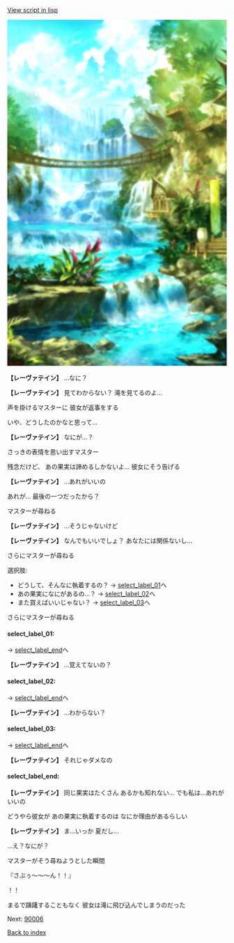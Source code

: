 [View script in lisp](../scripts/210021102.txt)

![sea_jungle_day.png](../images/backgrounds/sea_jungle_day.png)

**【レーヴァテイン】**
…なに？

**【レーヴァテイン】**
見てわからない？
滝を見てるのよ…

声を掛けるマスターに
彼女が返事をする

いや、どうしたのかなと思って…

**【レーヴァテイン】**
なにが…？

さっきの表情を思い出すマスター

残念だけど、
あの果実は諦めるしかないよ…
彼女にそう告げる

**【レーヴァテイン】**
…あれがいいの

あれが…
最後の一つだったから？

マスターが尋ねる

**【レーヴァテイン】**
…そうじゃないけど

**【レーヴァテイン】**
なんでもいいでしょ？
あなたには関係ないし…

さらにマスターが尋ねる

選択肢:
- どうして、そんなに執着するの？ → [select_label_01](#select_label_01)へ
- あの果実になにがあるの…？ → [select_label_02](#select_label_02)へ
- また買えばいいじゃない？ → [select_label_03](#select_label_03)へ

さらにマスターが尋ねる

#### select_label_01:
 → [select_label_end](#select_label_end)へ

**【レーヴァテイン】**
…覚えてないの？

#### select_label_02:
 → [select_label_end](#select_label_end)へ

**【レーヴァテイン】**
…わからない？

#### select_label_03:
 → [select_label_end](#select_label_end)へ

**【レーヴァテイン】**
それじゃダメなの

#### select_label_end:

**【レーヴァテイン】**
同じ果実はたくさん
あるかも知れない…
でも私は…あれがいいの

どうやら彼女が
あの果実に執着するのは
なにか理由があるらしい

**【レーヴァテイン】**
ま…いっか
夏だし…

…え？なにが？

マスターがそう尋ねようとした瞬間

『さぶぅ～～～ん！！』

！！

まるで躊躇することもなく
彼女は滝に飛び込んでしまうのだった


Next: [90006](90006.md)

[Back to index](index.md)
